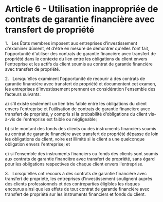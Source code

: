 # Article 6 - Utilisation inappropriée de contrats de garantie financière avec transfert de propriété


1.   Les États membres imposent aux entreprises d'investissement d'examiner dûment, et d'être en mesure de démontrer qu'elles l'ont fait, l'opportunité d'utiliser des contrats de garantie financière avec transfert de propriété dans le contexte du lien entre les obligations du client envers l'entreprise et les actifs du client soumis au contrat de garantie financière avec transfert de propriété.

2.   Lorsqu'elles examinent l'opportunité de recourir à des contrats de garantie financière avec transfert de propriété et documentent cet examen, les entreprises d'investissement prennent en considération l'ensemble des facteurs suivants:

a) s'il existe seulement un lien très faible entre les obligations du client envers l'entreprise et l'utilisation de contrats de garantie financière avec transfert de propriété, y compris si la probabilité d'obligations du client vis-à-vis de l'entreprise est faible ou négligeable;

b) si le montant des fonds des clients ou des instruments financiers soumis au contrat de garantie financière avec transfert de propriété dépasse de loin les obligations du client, voire est illimité si le client a une quelconque obligation envers l'entreprise; et

c) si l'ensemble des instruments financiers ou fonds des clients sont soumis aux contrats de garantie financière avec transfert de propriété, sans égard pour les obligations respectives de chaque client envers l'entreprise.

3.   Lorsqu'elles ont recours à des contrats de garantie financière avec transfert de propriété, les entreprises d'investissement soulignent auprès des clients professionnels et des contreparties éligibles les risques encourus ainsi que les effets de tout contrat de garantie financière avec transfert de propriété sur les instruments financiers et fonds du client.
